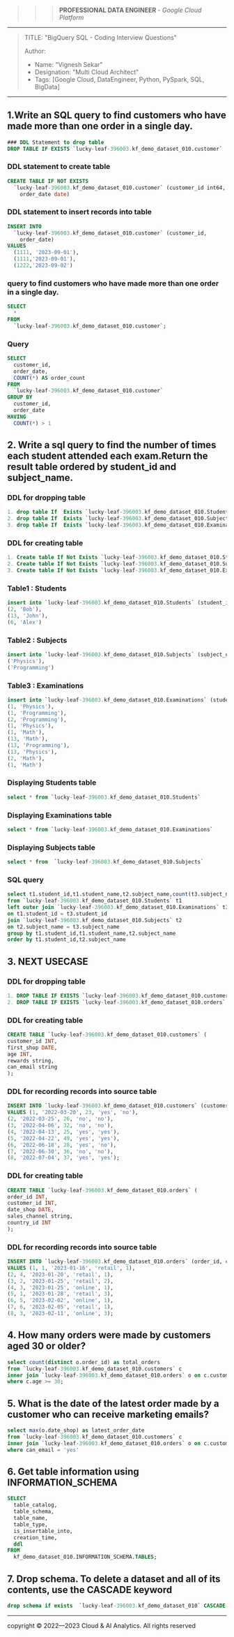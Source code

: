 >>> **PROFESSIONAL DATA ENGINEER** - *Google Cloud Platform*
--------------------------------------------------------------------------------------------------------------------------------------------

> TITLE: "BigQuery SQL - Coding Interview Questions"
> 
> Author:
  >- Name: "Vignesh Sekar"
  >- Designation: "Multi Cloud Architect"
  >- Tags: [Google Cloud, DataEngineer, Python, PySpark, SQL, BigData]

-----------------------------------------------------------------------------------------------------------------------------------------------

## 1.Write an SQL query to find customers who have made more than one order in a single day.

```sql
### DDL Statement to drop table
DROP TABLE IF EXISTS `lucky-leaf-396003.kf_demo_dataset_010.customer`
```

### DDL statement to create table
```sql
CREATE TABLE IF NOT EXISTS
  `lucky-leaf-396003.kf_demo_dataset_010.customer` (customer_id int64,
    order_date date)
```

### DDL statement to insert records into table
```sql
INSERT INTO
  `lucky-leaf-396003.kf_demo_dataset_010.customer` (customer_id,
    order_date)
VALUES
  (1111, '2023-09-01'),
  (1111,'2023-09-01'),
  (1222,'2023-09-02')
```

### query to find customers who have made more than one order in a single day.
```sql
SELECT
  *
FROM
  `lucky-leaf-396003.kf_demo_dataset_010.customer`;
```

### Query   
```sql
SELECT
  customer_id,
  order_date,
  COUNT(*) AS order_count
FROM
  `lucky-leaf-396003.kf_demo_dataset_010.customer`
GROUP BY
  customer_id,
  order_date
HAVING
  COUNT(*) > 1
```

## 2. Write a sql query to find the number of times each student attended each exam.Return the result table ordered by student_id and subject_name.
### DDL for dropping table
```sql
1. drop table If  Exists `lucky-leaf-396003.kf_demo_dataset_010.Students` (student_id int, student_name string)
2. drop table If  Exists `lucky-leaf-396003.kf_demo_dataset_010.Subjects` (subject_name string)
3. drop table If  Exists `lucky-leaf-396003.kf_demo_dataset_010.Examinations` (student_id int, subject_name string)
```

### DDL for creating table
```sql
1. Create table If Not Exists `lucky-leaf-396003.kf_demo_dataset_010.Students` (student_id int, student_name string)
2. Create table If Not Exists `lucky-leaf-396003.kf_demo_dataset_010.Subjects` (subject_name string)
3. Create table If Not Exists `lucky-leaf-396003.kf_demo_dataset_010.Examinations` (student_id int, subject_name string)
```

### Table1 : Students
```sql
insert into `lucky-leaf-396003.kf_demo_dataset_010.Students` (student_id, student_name) values (1, 'Alice'),
(2, 'Bob'),
(13, 'John'),
(6, 'Alex')
```

### Table2 : Subjects
```sql
insert into `lucky-leaf-396003.kf_demo_dataset_010.Subjects` (subject_name) values ('Math'),
('Physics'),
('Programming')
```

### Table3 : Examinations
```sql
insert into `lucky-leaf-396003.kf_demo_dataset_010.Examinations` (student_id, subject_name) values (1, 'Math'),
(1, 'Physics'),
(1, 'Programming'),
(2, 'Programming'),
(1, 'Physics'),
(1, 'Math'),
(13, 'Math'),
(13, 'Programming'),
(13, 'Physics'),
(2, 'Math'),
(1, 'Math')
```

### Displaying Students table
```sql
select * from `lucky-leaf-396003.kf_demo_dataset_010.Students`
```

### Displaying Examinations table
```sql
select * from `lucky-leaf-396003.kf_demo_dataset_010.Examinations`
```

### Displaying Subjects table
```sql
select * from  `lucky-leaf-396003.kf_demo_dataset_010.Subjects`
```

### SQL query
```sql
select t1.student_id,t1.student_name,t2.subject_name,count(t3.subject_name) as attended_exams
from `lucky-leaf-396003.kf_demo_dataset_010.Students` t1
left outer join `lucky-leaf-396003.kf_demo_dataset_010.Examinations` t3
on t1.student_id = t3.student_id 
join `lucky-leaf-396003.kf_demo_dataset_010.Subjects` t2
on t2.subject_name = t3.subject_name
group by t1.student_id,t1.student_name,t2.subject_name
order by t1.student_id,t2.subject_name
```

## 3. NEXT USECASE #############
### DDL for dropping table
```sql
1. DROP TABLE IF EXISTS `lucky-leaf-396003.kf_demo_dataset_010.customers`
2. DROP TABLE IF EXISTS `lucky-leaf-396003.kf_demo_dataset_010.orders`
```

### DDL for creating table
```sql
CREATE TABLE `lucky-leaf-396003.kf_demo_dataset_010.customers` (
customer_id INT,
first_shop DATE,
age INT,
rewards string,
can_email string
);
```

### DDL for recording records into source table
```sql
INSERT INTO `lucky-leaf-396003.kf_demo_dataset_010.customers` (customer_id, first_shop, age, rewards, can_email)
VALUES (1, '2022-03-20', 23, 'yes', 'no'),
(2, '2022-03-25', 26, 'no', 'no'),
(3, '2022-04-06', 32, 'no', 'no'),
(4, '2022-04-13', 25, 'yes', 'yes'),
(5, '2022-04-22', 49, 'yes', 'yes'),
(6, '2022-06-18', 28, 'yes', 'no'),
(7, '2022-06-30', 36, 'no', 'no'),
(8, '2022-07-04', 37, 'yes', 'yes');
```

### DDL for creating table
```sql
CREATE TABLE `lucky-leaf-396003.kf_demo_dataset_010.orders` (
order_id INT,
customer_id INT,
date_shop DATE,
sales_channel string,
country_id INT
);
```

### DDL for recording records into source table
```sql
INSERT INTO `lucky-leaf-396003.kf_demo_dataset_010.orders` (order_id, customer_id, date_shop, sales_channel, country_id)
VALUES (1, 1, '2023-01-16', 'retail', 1),
(2, 4, '2023-01-20', 'retail', 1),
(3, 2, '2023-01-25', 'retail', 2),
(4, 3, '2023-01-25', 'online', 1),
(5, 1, '2023-01-28', 'retail', 3),
(6, 5, '2023-02-02', 'online', 1),
(7, 6, '2023-02-05', 'retail', 1),
(8, 3, '2023-02-11', 'online', 3);
```

## 4. How many orders were made by customers aged 30 or older?
```sql
select count(distinct o.order_id) as total_orders
from `lucky-leaf-396003.kf_demo_dataset_010.customers` c
inner join `lucky-leaf-396003.kf_demo_dataset_010.orders` o on c.customer_id = o.customer_id
where c.age >= 30;
```

## 5. What is the date of the latest order made by a customer who can receive marketing emails?
```sql
select max(o.date_shop) as latest_order_date
from `lucky-leaf-396003.kf_demo_dataset_010.customers` c
inner join `lucky-leaf-396003.kf_demo_dataset_010.orders` o on c.customer_id = o.customer_id
where can_email = 'yes'
```

## 6. Get table information using INFORMATION_SCHEMA
```sql
SELECT
  table_catalog,
  table_schema,
  table_name,
  table_type,
  is_insertable_into,
  creation_time,
  ddl
FROM
  kf_demo_dataset_010.INFORMATION_SCHEMA.TABLES;
```

## 7. Drop schema. To delete a dataset and all of its contents, use the CASCADE keyword
```sql
drop schema if exists  `lucky-leaf-396003.kf_demo_dataset_010` CASCADE;
```

-----------------------------------------------------------------------------------------------------------------------

  <div class="footer">
              copyright © 2022—2023 Cloud & AI Analytics. 
                                      All rights reserved
          </div>
